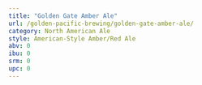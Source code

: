 ```yaml
---
title: "Golden Gate Amber Ale"
url: /golden-pacific-brewing/golden-gate-amber-ale/
category: North American Ale
style: American-Style Amber/Red Ale
abv: 0
ibu: 0
srm: 0
upc: 0
---
```



